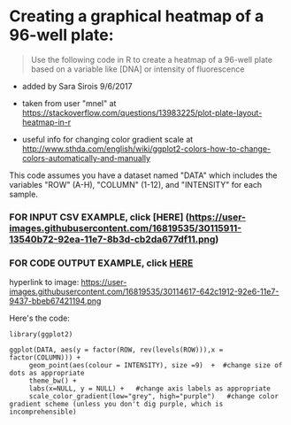Creating a graphical heatmap of a 96-well plate:
==============================================================

>Use the following code in R to create a heatmap of a 96-well plate based on a variable like [DNA] or intensity of fluorescence

* added by Sara Sirois 9/6/2017

* taken from user "mnel" at https://stackoverflow.com/questions/13983225/plot-plate-layout-heatmap-in-r

* useful info for changing color gradient scale at http://www.sthda.com/english/wiki/ggplot2-colors-how-to-change-colors-automatically-and-manually



This code assumes you have a dataset named "DATA" which includes the variables "ROW" (A-H), "COLUMN" (1-12), and "INTENSITY" for each sample.

### FOR INPUT CSV EXAMPLE, click [HERE] (https://user-images.githubusercontent.com/16819535/30115911-13540b72-92ea-11e7-8b3d-cb2da677df11.png)
### FOR CODE OUTPUT EXAMPLE, click [HERE](https://user-images.githubusercontent.com/16819535/30114617-642c1912-92e6-11e7-9437-bbeb67421194.png)

hyperlink to image: https://user-images.githubusercontent.com/16819535/30114617-642c1912-92e6-11e7-9437-bbeb67421194.png

Here's the code:

```
library(ggplot2)

ggplot(DATA, aes(y = factor(ROW, rev(levels(ROW))),x = factor(COLUMN))) + 
     geom_point(aes(colour = INTENSITY), size =9)  +  #change size of dots as appropriate
     theme_bw() + 
     labs(x=NULL, y = NULL) +   #change axis labels as appropriate
     scale_color_gradient(low="grey", high="purple")   #change color gradient scheme (unless you don't dig purple, which is incomprehensible)
     
```

